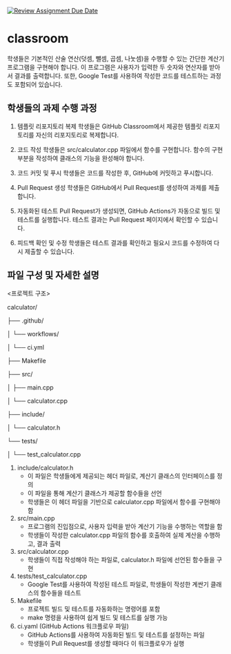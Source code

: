 [![Review Assignment Due Date](https://classroom.github.com/assets/deadline-readme-button-22041afd0340ce965d47ae6ef1cefeee28c7c493a6346c4f15d667ab976d596c.svg)](https://classroom.github.com/a/APNMj-sn)
# classroom

학생들은 기본적인 산술 연산(덧셈, 뺄셈, 곱셈, 나눗셈)을 수행할 수 있는 간단한 계산기 프로그램을 구현해야 합니다. 
이 프로그램은 사용자가 입력한 두 숫자와 연산자를 받아서 결과를 출력합니다. 또한, Google Test를 사용하여 작성한 코드를 테스트하는 과정도 포함되어 있습니다.


## 학생들의 과제 수행 과정

1. 템플릿 리포지토리 복제
학생들은 GitHub Classroom에서 제공한 템플릿 리포지토리를 자신의 리포지토리로 복제합니다.

2. 코드 작성
학생들은 src/calculator.cpp 파일에서 함수를 구현합니다. 함수의 구현 부분을 작성하여 클래스의 기능을 완성해야 합니다.

3. 코드 커밋 및 푸시
학생들은 코드를 작성한 후, GitHub에 커밋하고 푸시합니다.

4. Pull Request 생성
학생들은 GitHub에서 Pull Request를 생성하여 과제를 제출합니다.

5. 자동화된 테스트
Pull Request가 생성되면, GitHub Actions가 자동으로 빌드 및 테스트를 실행합니다. 테스트 결과는 Pull Request 페이지에서 확인할 수 있습니다.

6. 피드백 확인 및 수정
학생들은 테스트 결과를 확인하고 필요시 코드를 수정하여 다시 제출할 수 있습니다.


## 파일 구성 및 자세한 설명

<프로젝트 구조>

calculator/ 

├── .github/

│   └── workflows/

│       └── ci.yml

├── Makefile

├── src/

│   ├── main.cpp

│   └── calculator.cpp

├── include/

│   └── calculator.h

└── tests/

│   └── test_calculator.cpp
    

1. include/calculator.h
   - 이 파일은 학생들에게 제공되는 헤더 파일로, 계산기 클래스의 인터페이스를 정의
   - 이 파일을 통해 계산기 클래스가 제공할 함수들을 선언
   - 학생들은 이 헤더 파일을 기반으로 calculator.cpp 파일에서 함수를 구현해야 함
2. src/main.cpp
   - 프로그램의 진입점으로, 사용자 입력을 받아 계산기 기능을 수행하는 역할을 함
   - 학생들이 작성한 calculator.cpp 파일의 함수를 호출하여 실제 계산을 수행하고, 결과 출력
3. src/calculator.cpp
   - 학생들이 직접 작성해야 하는 파일로, calculator.h 파일에 선언된 함수들을 구현
4. tests/test_calculator.cpp
   - Google Test를 사용하여 작성된 테스트 파일로, 학생들이 작성한 계싼기 클래스의 함수들을 테스트
5. Makefile
   - 프로젝트 빌드 및 테스트를 자동화하는 명령어를 포함
   - make 명령을 사용하여 쉽게 빌드 및 테스트를 실행 가능
6. ci.yaml (GitHub Actions 워크플로우 파일)
   - GitHub Actions를 사용하여 자동화된 빌드 및 테스트를 설정하는 파일
   - 학생들이 Pull Request를 생성할 때마다 이 워크플로우가 실행
